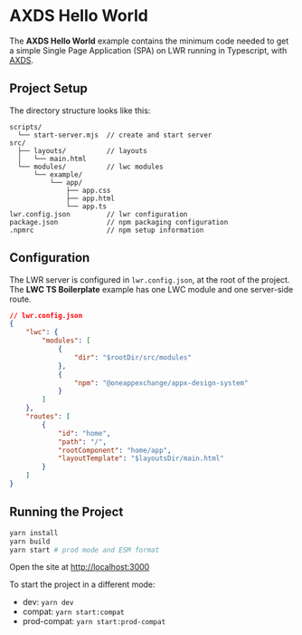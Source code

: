 # AXDS Hello World

The **AXDS Hello World** example contains the minimum code needed to get a simple Single Page Application (SPA) on LWR running in Typescript, with [AXDS](https://github.com/OneAppExchange/appx-design-system).

## Project Setup

The directory structure looks like this:

```
scripts/
  └── start-server.mjs  // create and start server
src/
  ├── layouts/          // layouts
  │   └── main.html
  └── modules/          // lwc modules
      └── example/
          └── app/
              ├── app.css
              ├── app.html
              └── app.ts
lwr.config.json         // lwr configuration
package.json            // npm packaging configuration
.npmrc                  // npm setup information
```

## Configuration

The LWR server is configured in `lwr.config.json`, at the root of the project. The **LWC TS Boilerplate** example has one LWC module and one server-side route.

```json
// lwr.config.json
{
    "lwc": {
        "modules": [
            {
                "dir": "$rootDir/src/modules"
            },
            {
                "npm": "@oneappexchange/appx-design-system"
            }
        ]
    },
    "routes": [
        {
            "id": "home",
            "path": "/",
            "rootComponent": "home/app",
            "layoutTemplate": "$layoutsDir/main.html"
        }
    ]
}

```

## Running the Project

```bash
yarn install
yarn build
yarn start # prod mode and ESM format
```

Open the site at [http://localhost:3000](http://localhost:3000)

To start the project in a different mode:

-   dev: `yarn dev`
-   compat: `yarn start:compat`
-   prod-compat: `yarn start:prod-compat`
